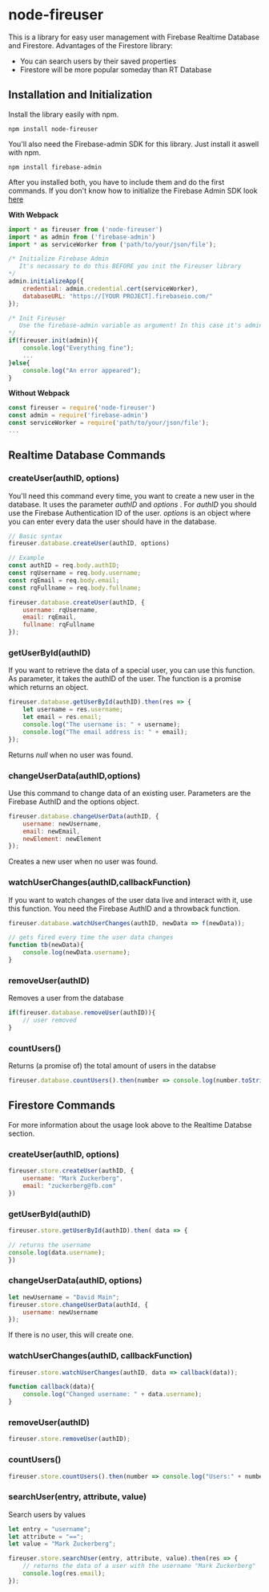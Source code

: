 # node-fireuser
This is a library for easy user management with Firebase Realtime Database and Firestore. Advantages of the Firestore library: 
 * You can search users by their saved properties
 * Firestore will be more popular someday than RT Database

## Installation and Initialization

Install the library easily with npm. 
```
npm install node-fireuser 
```
You'll also need the Firebase-admin SDK for this library. Just install it aswell with npm.
```
npm install firebase-admin
```



After you installed both, you have to include them and do the first commands. If you don't know how to initialize the Firebase Admin SDK look [here](https://firebase.google.com/docs/admin/setup)

**With Webpack**
```javascript
import * as fireuser from ('node-fireuser')
import * as admin from ('firebase-admin')
import * as serviceWorker from ('path/to/your/json/file');

/* Initialize Firebase Admin
   It's necassary to do this BEFORE you init the Fireuser library
*/
admin.initializeApp({
    credential: admin.credential.cert(serviceWorker),
    databaseURL: "https://[YOUR PROJECT].firebaseio.com/"
});

/* Init Fireuser
   Use the firebase-admin variable as argument! In this case it's admin
*/
if(fireuser.init(admin)){
    console.log("Everything fine");
    ...
}else{
    console.log("An error appeared");
}
```
**Without Webpack**
```javascript
const fireuser = require('node-fireuser')
const admin = require('firebase-admin')
const serviceWorker = require('path/to/your/json/file');
...
```

## Realtime Database Commands
### createUser(authID, options)
You'll need this command every time, you want to create a new user in the database. It uses the parameter *authID* and *options* . For *authID* you should use the Firebase Authentication ID of the user. *options* is an object where you can enter every data the user should have in the database.
```javascript
// Basic syntax
fireuser.database.createUser(authID, options)

// Example
const authID = req.body.authID;
const rqUsername = req.body.username;
const rqEmail = req.body.email;
const rqFullname = req.body.fullname;

fireuser.database.createUser(authID, {
    username: rqUsername,
    email: rqEmail,
    fullname: rqFullname
});
```
### getUserById(authID)
If you want to retrieve the data of a special user, you can use this function. As parameter, it takes the authID of the user. The function is a promise which returns an object.
```javascript
fireuser.database.getUserById(authID).then(res => {
    let username = res.username;
    let email = res.email;
    console.log("The username is: " + username);
    console.log("The email address is: " + email);
});
```
Returns *null* when no user was found.
### changeUserData(authID,options)
Use this command to change data of an existing user. Parameters are the Firebase AuthID and the options object.
```javascript
fireuser.database.changeUserData(authID, {
    username: newUsername,
    email: newEmail,
    newElement: newElement
});
```
Creates a new user when no user was found.
### watchUserChanges(authID,callbackFunction)
If you want to watch changes of the user data live and interact with it, use this function. You need the Firebase AuthID and a throwback function.
```javascript
fireuser.database.watchUserChanges(authID, newData => f(newData));

// gets fired every time the user data changes
function tb(newData){
    console.log(newData.username);
}
```
### removeUser(authID)
Removes a user from the database
```javascript
if(fireuser.database.removeUser(authID)){
    // user removed
}
```
### countUsers()
Returns (a promise of) the total amount of users in the databse
```javascript
fireuser.database.countUsers().then(number => console.log(number.toString()));
```

## Firestore Commands
For more information about the usage look above to the Realtime Databse section.

### createUser(authID, options)
```javascript
fireuser.store.createUser(authID, {
    username: "Mark Zuckerberg",
    email: "zuckerberg@fb.com"
})
```
### getUserById(authID)
```javascript   
fireuser.store.getUserById(authID).then( data => {

// returns the username
console.log(data.username);
})
```
### changeUserData(authID, options)
```javascript
let newUsername = "David Main";
fireuser.store.changeUserData(authId, {
    username: newUsername
});
```
If there is no user, this will create one.
### watchUserChanges(authID, callbackFunction)
```javascript
fireuser.store.watchUserChanges(authID, data => callback(data));

function callback(data){
    console.log("Changed username: " + data.username);
}
```
### removeUser(authID)
```javascript
fireuser.store.removeUser(authID);
```
### countUsers()
```javascript
fireuser.store.countUsers().then(number => console.log("Users:" + number.toString()));
```
### searchUser(entry, attribute, value)
Search users by values
```javascript
let entry = "username";
let attribute = "==";
let value = "Mark Zuckerberg";

fireuser.store.searchUser(entry, attribute, value).then(res => {
    // returns the data of a user with the username "Mark Zuckerberg"
    console.log(res.email);
});
```
